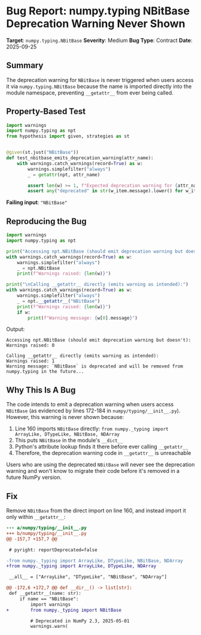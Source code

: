 # Bug Report: numpy.typing NBitBase Deprecation Warning Never Shown

**Target**: `numpy.typing.NBitBase`
**Severity**: Medium
**Bug Type**: Contract
**Date**: 2025-09-25

## Summary

The deprecation warning for `NBitBase` is never triggered when users access it via `numpy.typing.NBitBase` because the name is imported directly into the module namespace, preventing `__getattr__` from ever being called.

## Property-Based Test

```python
import warnings
import numpy.typing as npt
from hypothesis import given, strategies as st


@given(st.just("NBitBase"))
def test_nbitbase_emits_deprecation_warning(attr_name):
    with warnings.catch_warnings(record=True) as w:
        warnings.simplefilter("always")
        _ = getattr(npt, attr_name)

        assert len(w) >= 1, f"Expected deprecation warning for {attr_name}"
        assert any("deprecated" in str(w_item.message).lower() for w_item in w)
```

**Failing input**: `"NBitBase"`

## Reproducing the Bug

```python
import warnings
import numpy.typing as npt

print("Accessing npt.NBitBase (should emit deprecation warning but doesn't):")
with warnings.catch_warnings(record=True) as w:
    warnings.simplefilter("always")
    _ = npt.NBitBase
    print(f"Warnings raised: {len(w)}")

print("\nCalling __getattr__ directly (emits warning as intended):")
with warnings.catch_warnings(record=True) as w:
    warnings.simplefilter("always")
    _ = npt.__getattr__("NBitBase")
    print(f"Warnings raised: {len(w)}")
    if w:
        print(f"Warning message: {w[0].message}")
```

Output:
```
Accessing npt.NBitBase (should emit deprecation warning but doesn't):
Warnings raised: 0

Calling __getattr__ directly (emits warning as intended):
Warnings raised: 1
Warning message: `NBitBase` is deprecated and will be removed from numpy.typing in the future...
```

## Why This Is A Bug

The code intends to emit a deprecation warning when users access `NBitBase` (as evidenced by lines 172-184 in `numpy/typing/__init__.py`). However, this warning is never shown because:

1. Line 160 imports `NBitBase` directly: `from numpy._typing import ArrayLike, DTypeLike, NBitBase, NDArray`
2. This puts `NBitBase` in the module's `__dict__`
3. Python's attribute lookup finds it there before ever calling `__getattr__`
4. Therefore, the deprecation warning code in `__getattr__` is unreachable

Users who are using the deprecated `NBitBase` will never see the deprecation warning and won't know to migrate their code before it's removed in a future NumPy version.

## Fix

Remove `NBitBase` from the direct import on line 160, and instead import it only within `__getattr__`:

```diff
--- a/numpy/typing/__init__.py
+++ b/numpy/typing/__init__.py
@@ -157,7 +157,7 @@

 # pyright: reportDeprecated=false

-from numpy._typing import ArrayLike, DTypeLike, NBitBase, NDArray
+from numpy._typing import ArrayLike, DTypeLike, NDArray

 __all__ = ["ArrayLike", "DTypeLike", "NBitBase", "NDArray"]

@@ -172,6 +172,7 @@ def __dir__() -> list[str]:
 def __getattr__(name: str):
     if name == "NBitBase":
         import warnings
+        from numpy._typing import NBitBase

         # Deprecated in NumPy 2.3, 2025-05-01
         warnings.warn(
```